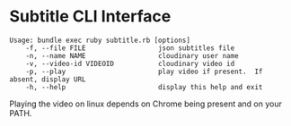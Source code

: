 # Subtitle CLI Interface

```
Usage: bundle exec ruby subtitle.rb [options]
    -f, --file FILE                  json subtitles file
    -n, --name NAME                  cloudinary user name
    -v, --video-id VIDEOID           cloudinary video id
    -p, --play                       play video if present.  If absent, display URL
    -h, --help                       display this help and exit
```
Playing the video on linux depends on Chrome being present and on your PATH.
